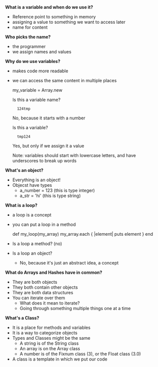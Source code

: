 **What is a variable and when do we use it?**
- Reference point to something in memory
- assigning a value to something we want to access later
- name for content

**Who picks the name?**
- the programmer
- we assign names and values

**Why do we use variables?**
- makes code more readable
- we can access the same content in multiple places

  	my_variable = Array.new

	Is this a variable name?

		124tmp

	No, because it starts with a number

	Is this a variable?

		tmp124

	Yes, but only if we assign it a value

	Note: variables should start with lowercase letters, and have underscores to break up words

**What's an object?**
- Everything is an object!
- Objecst have types
	- a_number = 123 (this is type integer)
	- a_str = 'hi' (this is type string)

**What is a loop?**
- a loop is a concept
- you can put a loop in a method

	def my_loop(my_array)
		my_array.each { |element| 
			puts element
		}
	end

- Is a loop a method? (no)
- Is a loop an object? 
	- No, because it's just an abstract idea, a concept

**What do Arrays and Hashes have in common?**
- They are both objects
- They both contain other objects
- They are both data structures
- You can iterate over them
	- What does it mean to iterate?
	- Going through something multiple things one at a time

**What's a Class?**
- It is a place for methods and variables
- It is a way to categorize objects
- Types and Classes might be the same
	- A string is of the String class
	- An array is on the Array class
	- A number is of the Fixnum class (3), or the Float class (3.0)
- A class is a template in which we put our code